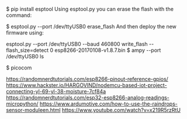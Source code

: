 $ pip install esptool
Using esptool.py you can erase the flash with the command:

$ esptool.py --port /dev/ttyUSB0 erase_flash
And then deploy the new firmware using:

esptool.py --port /dev/ttyUSB0 --baud 460800 write_flash --flash_size=detect 0 esp8266-20170108-v1.8.7.bin
$ ampy --port /dev/ttyUSB0 ls               

$ picocom

https://randomnerdtutorials.com/esp8266-pinout-reference-gpios/
https://www.hackster.io/HARGOVIND/nodemcu-based-iot-project-connecting-yl-69-yl-38-moisture-7cf84a
https://randomnerdtutorials.com/esp32-esp8266-analog-readings-micropython/
https://www.ardumotive.com/how-to-use-the-raindrops-sensor-moduleen.html
https://www.youtube.com/watch?v=x219R5rzRtU 
